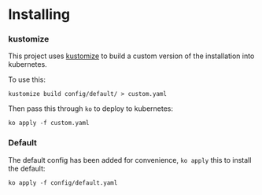 # Installing

### kustomize

This project uses [kustomize](https://github.com/kubernetes-sigs/kustomize) to
build a custom version of the installation into kubernetes.

To use this:

```shell
kustomize build config/default/ > custom.yaml
```

Then pass this through `ko` to deploy to kubernetes:

```
ko apply -f custom.yaml
```

### Default

The default config has been added for convenience, `ko apply` this to install
the default:

```shell
ko apply -f config/default.yaml
```
